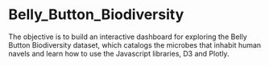 # Belly_Button_Biodiversity
 The objective is to build an interactive dashboard for exploring the Belly Button Biodiversity dataset, which catalogs the microbes that inhabit human navels and learn how to use the Javascript libraries, D3 and Plotly.
